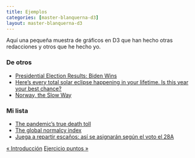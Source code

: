 ```yaml
---
title: Ejemplos
categories: [master-blanquerna-d3]
layout: master-blanquerna-d3
---
```


Aquí una pequeña muestra de gráficos en D3 que han hecho otras redacciones y otros que he hecho yo.

### De otros

- [Presidential Election Results: Biden Wins](https://www.nytimes.com/interactive/2020/11/03/us/elections/results-president.html)
- [Here’s every total solar eclipse happening in your lifetime. Is this year your best chance?](https://www.washingtonpost.com/graphics/national/eclipse/?utm_term=.f6705574ff42)
- [Norway, the Slow Way](https://www.nytimes.com/interactive/2014/09/19/travel/reif-larsen-norway.html)

### Mi lista

- [The pandemic’s true death toll](https://www.economist.com/graphic-detail/coronavirus-excess-deaths-estimates)
- [The global normalcy index](https://www.economist.com/graphic-detail/tracking-the-return-to-normalcy-after-covid-19)
- [Juega a repartir escaños: así se asignarán según el voto el 28A](https://politibot.io/juega-a-repartir-escanos-asi-se-asignaran-segun-el-voto-el-28a/)

<nav>
  <a class="previous" href="/2022/master-blanquerna-d3/">&laquo; Introducción</a>
  <a class="next" href="02-ejercicio-puntos.html">Ejercicio puntos &raquo;</a>
</nav>